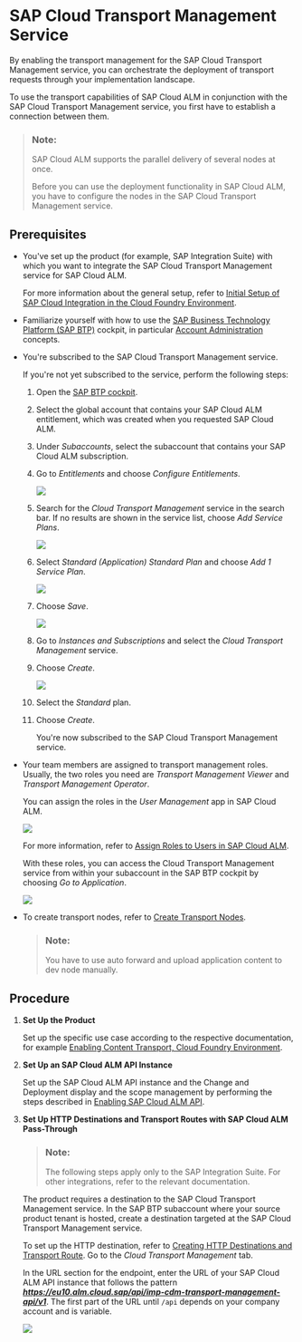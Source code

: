 <!-- loio730ae36cc6ca419aae747012015cc686 -->

# SAP Cloud Transport Management Service

By enabling the transport management for the SAP Cloud Transport Management service, you can orchestrate the deployment of transport requests through your implementation landscape.

To use the transport capabilities of SAP Cloud ALM in conjunction with the SAP Cloud Transport Management service, you first have to establish a connection between them.

> ### Note:  
> SAP Cloud ALM supports the parallel delivery of several nodes at once.
> 
> Before you can use the deployment functionality in SAP Cloud ALM, you have to configure the nodes in the SAP Cloud Transport Management service.



<a name="loio730ae36cc6ca419aae747012015cc686__section_rgk_qjh_nsb"/>

## Prerequisites

-   You've set up the product \(for example, SAP Integration Suite\) with which you want to integrate the SAP Cloud Transport Management service for SAP Cloud ALM.

    For more information about the general setup, refer to [Initial Setup of SAP Cloud Integration in the Cloud Foundry Environment](https://help.sap.com/docs/CLOUD_INTEGRATION/368c481cd6954bdfa5d0435479fd4eaf/302b47b11e1749c3aa9478f4123fc216.html).

-   Familiarize yourself with how to use the [SAP Business Technology Platform \(SAP BTP\)](https://help.sap.com/viewer/product/BTP/Cloud/en-US?task=discover_task) cockpit, in particular [Account Administration](https://help.sap.com/products/BTP/65de2977205c403bbc107264b8eccf4b/5d62ec89de39442f8f31d527855cbced.html) concepts.

-   You're subscribed to the SAP Cloud Transport Management service.

    If you're not yet subscribed to the service, perform the following steps:

    1.  Open the [SAP BTP cockpit](https://cockpit.eu10.hana.ondemand.com/cockpit).

    2.  Select the global account that contains your SAP Cloud ALM entitlement, which was created when you requested SAP Cloud ALM.

    3.  Under *Subaccounts*, select the subaccount that contains your SAP Cloud ALM subscription.

    4.  Go to *Entitlements* and choose *Configure Entitlements*.

         ![](images/SUI-Configure_Entitlements_TMS_8291422.png) 

    5.  Search for the *Cloud Transport Management* service in the search bar. If no results are shown in the service list, choose *Add Service Plans*.

         ![](images/Subscription_3_4ab4a7e.png) 

    6.  Select *Standard \(Application\) Standard Plan* and choose *Add 1 Service Plan*.

         ![](images/Subscription_4_9d80e59.png) 

    7.  Choose *Save*.

         ![](images/Step_5_Subscription_0241435.png) 

    8.  Go to *Instances and Subscriptions* and select the *Cloud Transport Management* service.

    9.  Choose *Create*.

         ![](images/Subscription_7_d16b144.png) 

    10. Select the *Standard* plan.

    11. Choose *Create*.

        You're now subscribed to the SAP Cloud Transport Management service.


-   Your team members are assigned to transport management roles. Usually, the two roles you need are *Transport Management Viewer* and *Transport Management Operator*.

    You can assign the roles in the *User Management* app in SAP Cloud ALM.

     ![](images/User_Roles_07d0fb0.png) 

    For more information, refer to [Assign Roles to Users in SAP Cloud ALM](https://help.sap.com/docs/CloudALM/08879d094f3b4de3ac67832f4a56a6de/7304b17f3aac4ebaa24c5c6a3a8e236e.html?q=Assign%20Roles%20to%20Users%20in%20SAP%20Cloud%20ALM).

    With these roles, you can access the Cloud Transport Management service from within your subaccount in the SAP BTP cockpit by choosing *Go to Application*.

     ![](images/Final_Step_subscription_2660af1.png) 

-   To create transport nodes, refer to [Create Transport Nodes](https://help.sap.com/docs/TRANSPORT_MANAGEMENT_SERVICE/7f7160ec0d8546c6b3eab72fb5ad6fd8/f71a4d5550cd453ea824d5b5c677969d.html?version=Cloud).

    > ### Note:  
    > You have to use auto forward and upload application content to dev node manually.




<a name="loio730ae36cc6ca419aae747012015cc686__section_i5k_rjh_nsb"/>

## Procedure

1.  **Set Up the Product**

    Set up the specific use case according to the respective documentation, for example [Enabling Content Transport, Cloud Foundry Environment](https://help.sap.com/docs/CLOUD_INTEGRATION/368c481cd6954bdfa5d0435479fd4eaf/452c677debfc4fda904310560ab03743.html?version=Cloud).

2.  **Set Up an SAP Cloud ALM API Instance**

    Set up the SAP Cloud ALM API instance and the Change and Deployment display and the scope management by performing the steps described in [Enabling SAP Cloud ALM API](enabling-sap-cloud-alm-api-704b5dc.md).

3.  **Set Up HTTP Destinations and Transport Routes with SAP Cloud ALM Pass-Through**

    > ### Note:  
    > The following steps apply only to the SAP Integration Suite. For other integrations, refer to the relevant documentation.

    The product requires a destination to the SAP Cloud Transport Management service. In the SAP BTP subaccount where your source product tenant is hosted, create a destination targeted at the SAP Cloud Transport Management service.

    To set up the HTTP destination, refer to [Creating HTTP Destinations and Transport Route](https://help.sap.com/docs/CLOUD_INTEGRATION/368c481cd6954bdfa5d0435479fd4eaf/270f353a5b69472696617d91ceb58c93.html). Go to the *Cloud Transport Management* tab.

    In the URL section for the endpoint, enter the URL of your SAP Cloud ALM API instance that follows the pattern ***https://eu10.alm.cloud.sap/api/imp-cdm-transport-management-api/v1***. The first part of the URL until `/api` depends on your company account and is variable.

     ![](images/HTTP_BTP_V3_da83c89.png) 


